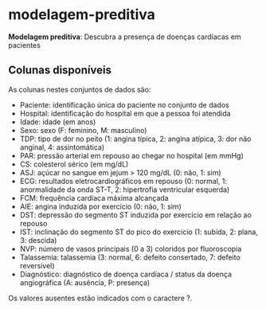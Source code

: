 # modelagem-preditiva

**Modelagem preditiva**: Descubra a presença de doenças cardíacas em pacientes

## Colunas disponíveis

As colunas nestes conjuntos de dados são:

- Paciente: identificação única do paciente no conjunto de dados
- Hospital: identificação do hospital em que a pessoa foi atendida
- Idade: idade (em anos)
- Sexo: sexo (F: feminino, M: masculino)
- TDP: tipo de dor no peito (1: angina típica, 2: angina atípica, 3: dor não anginal, 4: assintomática)
- PAR: pressão arterial em repouso ao chegar no hospital (em mmHg)
- CS: colesterol sérico (em mg/dL)
- ASJ: açúcar no sangue em jejum > 120 mg/dL (0: não, 1: sim)
- ECG: resultados eletrocardiográficos em repouso (0: normal, 1: anormalidade da onda ST-T, 2: hipertrofia ventricular esquerda)
- FCM: frequência cardíaca máxima alcançada
- AIE: angina induzida por exercício (0: não, 1: sim)
- DST: depressão do segmento ST induzida por exercício em relação ao repouso
- IST: inclinação do segmento ST do pico do exercício (1: subida, 2: plana, 3: descida)
- NVP: número de vasos principais (0 a 3) coloridos por fluoroscopia
- Talassemia: talassemia (3: normal, 6: defeito consertado, 7: defeito reversível)
- Diagnóstico: diagnóstico de doença cardíaca / status da doença angiográfica (A: ausência, P: presença)

Os valores ausentes estão indicados com o caractere ?.
